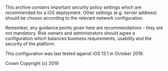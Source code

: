 This archive contains important security policy settings which are recommended for a iOS deployment. Other settings (e.g. server address) should be chosen according to the relevant network configuration.

Remember, any guidance points given here are recommendations - they are not mandatory. Risk owners and administrators should agree a configuration which balances business requirements, usability and the security of the platform. 

This configuration was last tested against iOS 13.1 in October 2019.

Crown Copyright (c) 2019
